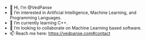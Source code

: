 - 👋 Hi, I’m @VedPanse
- 👀 I’m interested in Artificial Intelligence, Machine Learning, and Programming Languages.
- 🌱 I’m currently learning C++.
- 💞️ I’m looking to collaborate on Machine Learning based software.
- 📫 Reach me here: https://vedpanse.com#contact

<!---
VedPanse/VedPanse is a ✨ special ✨ repository because its `README.md` (this file) appears on your GitHub profile.
You can click the Preview link to take a look at your changes.
--->
